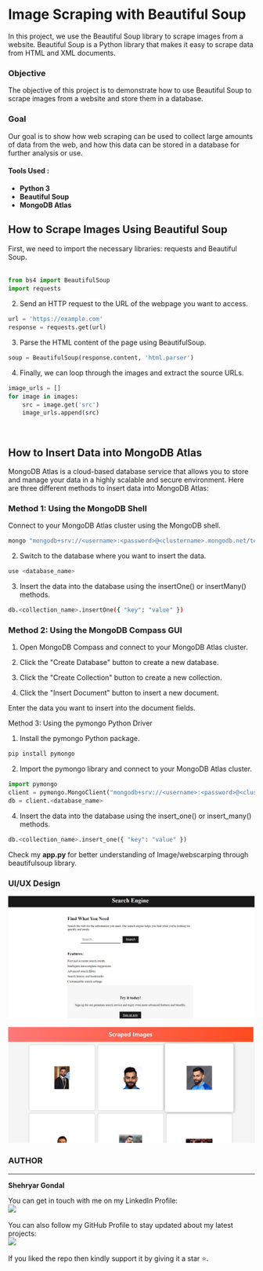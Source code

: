 # Image Scraping with Beautiful Soup

In this project, we use the Beautiful Soup library to scrape images from a website. Beautiful Soup is a Python library that makes it easy to scrape data from HTML and XML documents.

### Objective

The objective of this project is to demonstrate how to use Beautiful Soup to scrape images from a website and store them in a database.

### Goal 

Our goal is to show how web scraping can be used to collect large amounts of data from the web, and how this data can be stored in a database for further analysis or use.
<br>

#### __Tools Used :__

* __Python 3__
* __Beautiful Soup__
* __MongoDB Atlas__

## How to Scrape Images Using Beautiful Soup

First, we need to import the necessary libraries: requests and Beautiful Soup.

```python

from bs4 import BeautifulSoup
import requests

```

2. Send an HTTP request to the URL of the webpage you want to access. <br>

```python
url = 'https://example.com'
response = requests.get(url)
```

3. Parse the HTML content of the page using BeautifulSoup. <br>

```python
soup = BeautifulSoup(response.content, 'html.parser')
```

4.  Finally, we can loop through the images and extract the source URLs.

```python
image_urls = []
for image in images:
    src = image.get('src')
    image_urls.append(src)

```

<br>

## How to Insert Data into MongoDB Atlas

MongoDB Atlas is a cloud-based database service that allows you to store and manage your data in a highly scalable and secure environment. Here are three different methods to insert data into MongoDB Atlas:

### Method 1: Using the MongoDB Shell

Connect to your MongoDB Atlas cluster using the MongoDB shell.

```bash
mongo "mongodb+srv://<username>:<password>@<clustername>.mongodb.net/test" --username <username>
```

2. Switch to the database where you want to insert the data.
```bash
use <database_name>
```
3. Insert the data into the database using the insertOne() or insertMany() methods.
```bash
db.<collection_name>.insertOne({ "key": "value" })
```

### Method 2: Using the MongoDB Compass GUI

1. Open MongoDB Compass and connect to your MongoDB Atlas cluster.

2. Click the "Create Database" button to create a new database.

3. Click the "Create Collection" button to create a new collection.

4. Click the "Insert Document" button to insert a new document.

Enter the data you want to insert into the document fields.

Method 3: Using the pymongo Python Driver

1. Install the pymongo Python package.

```python
pip install pymongo
```

2. Import the pymongo library and connect to your MongoDB Atlas cluster.
```python
import pymongo
client = pymongo.MongoClient("mongodb+srv://<username>:<password>@<clustername>.mongodb.net/test")
db = client.<database_name>
```

4. Insert the data into the database using the insert_one() or insert_many() methods.
```python
db.<collection_name>.insert_one({ "key": "value" })
```

Check my __app.py__ for better understanding of Image/webscarping through beautifulsoup library.
<br>

### UI/UX Design 

![image](Frontend_page.png)
<br>

![image](Frondend_page2.png)
<br>
### AUTHOR
<hr>
<strong>Shehryar Gondal</strong>


You can get in touch with me on my LinkedIn Profile:<br>
 <a href = "https://linkedin.com/in/shehryar-gondal-data-analyst"><img src="https://img.icons8.com/fluent/48/000000/linkedin.png"/></a>

You can also follow my GitHub Profile to stay updated about my latest projects:<br>
<a href = "https://github.com/ShehryarGondal1"><img src="https://img.icons8.com/fluent/48/000000/github.png"/></a>


If you liked the repo then kindly support it by giving it a star ⭐.
